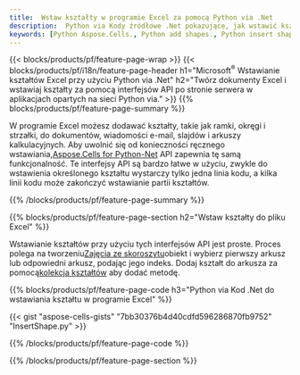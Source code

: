 ```yaml
---
title:  Wstaw kształty w programie Excel za pomocą Python via .Net
description:  Python via Kody źródłowe .Net pokazujące, jak wstawić kształt do plików Microsoft Excel przy użyciu biblioteki Python via .Net.
keywords: [Python Aspose.Cells., Python add shapes., Python insert shapes., Python create shapes]
---
```

{{< blocks/products/pf/feature-page-wrap >}}
{{< blocks/products/pf/i18n/feature-page-header h1="Microsoft<sup>&reg;</sup> Wstawianie kształtów Excel przy użyciu Python via .Net" h2="Twórz dokumenty Excel i wstawiaj kształty za pomocą interfejsów API po stronie serwera w aplikacjach opartych na sieci Python via." >}}
{{% blocks/products/pf/feature-page-summary %}}

 W programie Excel możesz dodawać kształty, takie jak ramki, okręgi i strzałki, do dokumentów, wiadomości e-mail, slajdów i arkuszy kalkulacyjnych. Aby uwolnić się od konieczności ręcznego wstawiania,[Aspose.Cells for Python-Net](https://releases.aspose.com/cells/python-net) API zapewnia tę samą funkcjonalność. Te interfejsy API są bardzo łatwe w użyciu, zwykle do wstawienia określonego kształtu wystarczy tylko jedna linia kodu, a kilka linii kodu może zakończyć wstawianie partii kształtów.

{{% /blocks/products/pf/feature-page-summary %}}

{{% blocks/products/pf/feature-page-section h2="Wstaw kształty do pliku Excel" %}}

 Wstawianie kształtów przy użyciu tych interfejsów API jest proste. Proces polega na tworzeniu[Zajęcia ze skoroszytu](https://reference.aspose.com/cells/python-net/aspose.cells/workbook/)obiekt i wybierz pierwszy arkusz lub odpowiedni arkusz, podając jego indeks. Dodaj kształt do arkusza za pomocą[kolekcja kształtów](https://reference.aspose.com/cells/python-net/aspose.cells.drawing/shapecollection/) aby dodać metodę.

{{% blocks/products/pf/feature-page-code h3="Python via Kod .Net do wstawiania kształtu w programie Excel" %}}

{{< gist "aspose-cells-gists" "7bb30376b4d40cdfd596286870fb9752" "InsertShape.py" >}}

{{% /blocks/products/pf/feature-page-code %}}

{{% /blocks/products/pf/feature-page-section %}}
